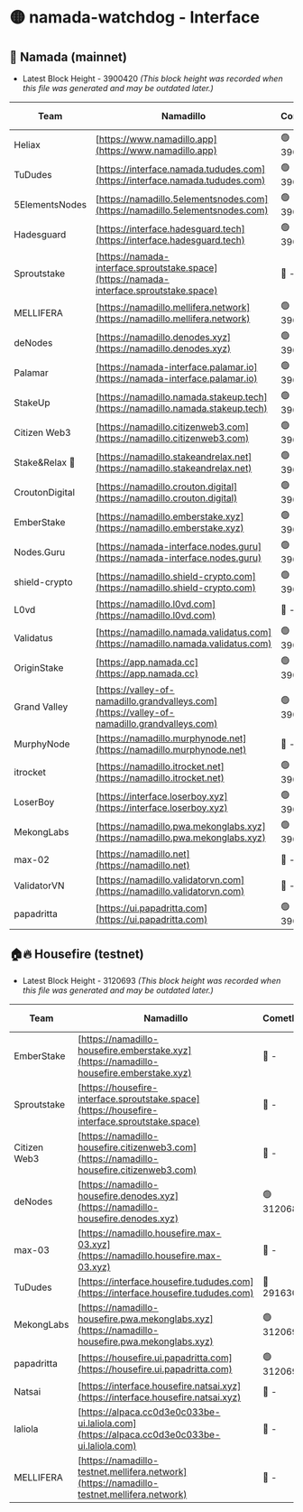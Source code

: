 # 🟡 namada-watchdog - Interface

## 🚀 Namada (mainnet)
- Latest Block Height - 3900420 *(This block height was recorded when this file was generated and may be outdated later.)*

| Team | Namadillo | CometBFT | Indexer | MASP Indexer |
|-|-|-|-|-|
| Heliax | [https://www.namadillo.app](https://www.namadillo.app) | 🟢 3900396 | 🟢 3900396 | 🔴 3899997 |
| TuDudes | [https://interface.namada.tududes.com](https://interface.namada.tududes.com) | 🟢 3900397 | 🟢 3900397 | 🔴 3899997 |
| 5ElementsNodes | [https://namadillo.5elementsnodes.com](https://namadillo.5elementsnodes.com) | 🟢 3900397 | 🟢 3900397 | 🔴 3899997 |
| Hadesguard | [https://interface.hadesguard.tech](https://interface.hadesguard.tech) | 🟢 3900398 | 🟢 3900398 | 🔴 3899997 |
| Sproutstake | [https://namada-interface.sproutstake.space](https://namada-interface.sproutstake.space) | 🔴 - | 🔴 3738134 | 🔴 - |
| MELLIFERA | [https://namadillo.mellifera.network](https://namadillo.mellifera.network) | 🟢 3900402 | 🟢 3900402 | 🔴 3765769 |
| deNodes | [https://namadillo.denodes.xyz](https://namadillo.denodes.xyz) | 🟢 3900402 | 🟢 3900402 | 🔴 3899997 |
| Palamar | [https://namada-interface.palamar.io](https://namada-interface.palamar.io) | 🟢 3900403 | 🟢 3900403 | 🔴 3899997 |
| StakeUp | [https://namadillo.namada.stakeup.tech](https://namadillo.namada.stakeup.tech) | 🟢 3900404 | 🟢 3900404 | 🔴 3899997 |
| Citizen Web3 | [https://namadillo.citizenweb3.com](https://namadillo.citizenweb3.com) | 🟢 3900404 | 🟢 3900404 | 🔴 3765769 |
| Stake&Relax 🦥 | [https://namadillo.stakeandrelax.net](https://namadillo.stakeandrelax.net) | 🟢 3900405 | 🟢 3900405 | 🔴 3765769 |
| CroutonDigital | [https://namadillo.crouton.digital](https://namadillo.crouton.digital) | 🟢 3900406 | 🟢 3900406 | 🔴 3899997 |
| EmberStake | [https://namadillo.emberstake.xyz](https://namadillo.emberstake.xyz) | 🟢 3900407 | 🟢 3900407 | 🔴 3899997 |
| Nodes.Guru | [https://namada-interface.nodes.guru](https://namada-interface.nodes.guru) | 🟢 3900408 | 🟢 3900407 | 🔴 3899997 |
| shield-crypto | [https://namadillo.shield-crypto.com](https://namadillo.shield-crypto.com) | 🟢 3900408 | 🟢 3900408 | 🔴 3863123 |
| L0vd | [https://namadillo.l0vd.com](https://namadillo.l0vd.com) | 🔴 - | 🔴 - | 🔴 - |
| Validatus | [https://namadillo.namada.validatus.com](https://namadillo.namada.validatus.com) | 🟢 3900411 | 🟢 3900411 | 🔴 3819812 |
| OriginStake | [https://app.namada.cc](https://app.namada.cc) | 🟢 3900412 | 🟢 3900412 | 🔴 3899997 |
| Grand Valley | [https://valley-of-namadillo.grandvalleys.com](https://valley-of-namadillo.grandvalleys.com) | 🟢 3900413 | 🟢 3900412 | 🔴 3899997 |
| MurphyNode | [https://namadillo.murphynode.net](https://namadillo.murphynode.net) | 🔴 - | 🔴 - | 🔴 - |
| itrocket | [https://namadillo.itrocket.net](https://namadillo.itrocket.net) | 🟢 3900415 | 🟢 3900415 | 🔴 3899997 |
| LoserBoy | [https://interface.loserboy.xyz](https://interface.loserboy.xyz) | 🟢 3900416 | 🟢 3900416 | 🔴 3899997 |
| MekongLabs | [https://namadillo.pwa.mekonglabs.xyz](https://namadillo.pwa.mekonglabs.xyz) | 🟢 3900416 | 🟢 3900416 | 🔴 3899997 |
| max-02 | [https://namadillo.net](https://namadillo.net) | 🔴 - | 🔴 - | 🔴 - |
| ValidatorVN | [https://namadillo.validatorvn.com](https://namadillo.validatorvn.com) | 🔴 - | 🔴 - | 🔴 - |
| papadritta | [https://ui.papadritta.com](https://ui.papadritta.com) | 🟢 3900420 | 🟢 3900420 | 🟢 3900419 |

## 🏠🔥 Housefire (testnet)
- Latest Block Height - 3120693 *(This block height was recorded when this file was generated and may be outdated later.)*

| Team | Namadillo | CometBFT | Indexer | MASP Indexer |
|-|-|-|-|-|
| EmberStake | [https://namadillo-housefire.emberstake.xyz](https://namadillo-housefire.emberstake.xyz) | 🔴 - | 🔴 - | 🔴 - |
| Sproutstake | [https://housefire-interface.sproutstake.space](https://housefire-interface.sproutstake.space) | 🔴 - | 🔴 - | 🔴 - |
| Citizen Web3 | [https://namadillo-housefire.citizenweb3.com](https://namadillo-housefire.citizenweb3.com) | 🔴 - | 🔴 - | 🔴 - |
| deNodes | [https://namadillo-housefire.denodes.xyz](https://namadillo-housefire.denodes.xyz) | 🟢 3120683 | 🟢 3120683 | 🔴 3065388 |
| max-03 | [https://namadillo.housefire.max-03.xyz](https://namadillo.housefire.max-03.xyz) | 🔴 - | 🔴 - | 🔴 - |
| TuDudes | [https://interface.housefire.tududes.com](https://interface.housefire.tududes.com) | 🔴 2916306 | 🔴 2916306 | 🔴 2916306 |
| MekongLabs | [https://namadillo-housefire.pwa.mekonglabs.xyz](https://namadillo-housefire.pwa.mekonglabs.xyz) | 🟢 3120692 | 🟢 3120692 | 🔴 3065388 |
| papadritta | [https://housefire.ui.papadritta.com](https://housefire.ui.papadritta.com) | 🟢 3120693 | 🟢 3120693 | 🟢 3120692 |
| Natsai | [https://interface.housefire.natsai.xyz](https://interface.housefire.natsai.xyz) | 🔴 - | 🔴 - | 🔴 - |
| laliola | [https://alpaca.cc0d3e0c033be-ui.laliola.com](https://alpaca.cc0d3e0c033be-ui.laliola.com) | 🔴 - | 🔴 - | 🔴 - |
| MELLIFERA | [https://namadillo-testnet.mellifera.network](https://namadillo-testnet.mellifera.network) | 🔴 - | 🔴 2778001 | 🔴 2607259 |

